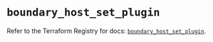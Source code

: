 # `boundary_host_set_plugin`

Refer to the Terraform Registry for docs: [`boundary_host_set_plugin`](https://registry.terraform.io/providers/hashicorp/boundary/1.1.12/docs/resources/host_set_plugin).
